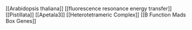 [[Arabidopsis thaliana]]
[[fluorescence resonance energy transfer]]
[[Pistillata]]
[[Apetala3]]
[[Heterotetrameric Complex]]
[[B Function Mads Box Genes]]
